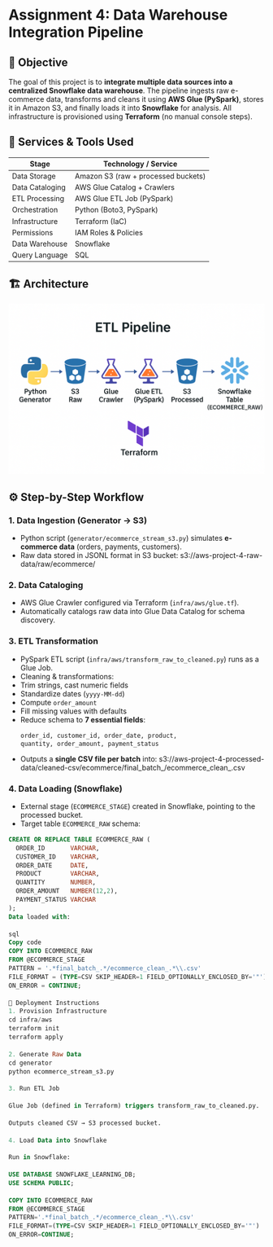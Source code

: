 # Assignment 4: Data Warehouse Integration Pipeline

## 🎯 Objective
The goal of this project is to **integrate multiple data sources into a centralized Snowflake data warehouse**. The pipeline ingests raw e-commerce data, transforms and cleans it using **AWS Glue (PySpark)**, stores it in Amazon S3, and finally loads it into **Snowflake** for analysis. All infrastructure is provisioned using **Terraform** (no manual console steps).  

## 🧰 Services & Tools Used
| Stage            | Technology / Service                          |
|------------------|-----------------------------------------------|
| Data Storage     | Amazon S3 (raw + processed buckets)           |
| Data Cataloging  | AWS Glue Catalog + Crawlers                   |
| ETL Processing   | AWS Glue ETL Job (PySpark)                    |
| Orchestration    | Python (Boto3, PySpark)                       |
| Infrastructure   | Terraform (IaC)                               |
| Permissions      | IAM Roles & Policies                          |
| Data Warehouse   | Snowflake                                     |
| Query Language   | SQL                                           |

## 🏗️ Architecture

![ETL Pipeline](ETL_PIPELINE.png)


## ⚙️ Step-by-Step Workflow
### 1. Data Ingestion (Generator → S3)
- Python script (`generator/ecommerce_stream_s3.py`) simulates **e-commerce data** (orders, payments, customers).
- Raw data stored in JSONL format in S3 bucket:
s3://aws-project-4-raw-data/raw/ecommerce/



### 2. Data Cataloging
- AWS Glue Crawler configured via Terraform (`infra/aws/glue.tf`).
- Automatically catalogs raw data into Glue Data Catalog for schema discovery.

### 3. ETL Transformation
- PySpark ETL script (`infra/aws/transform_raw_to_cleaned.py`) runs as a Glue Job.
- Cleaning & transformations:
- Trim strings, cast numeric fields
- Standardize dates (`yyyy-MM-dd`)
- Compute `order_amount`
- Fill missing values with defaults
- Reduce schema to **7 essential fields**:
  ```
  order_id, customer_id, order_date, product,
  quantity, order_amount, payment_status
  ```
- Outputs a **single CSV file per batch** into:
s3://aws-project-4-processed-data/cleaned-csv/ecommerce/final_batch_<uuid>/ecommerce_clean_<timestamp>.csv


### 4. Data Loading (Snowflake)
- External stage (`ECOMMERCE_STAGE`) created in Snowflake, pointing to the processed bucket.
- Target table `ECOMMERCE_RAW` schema:
```sql
CREATE OR REPLACE TABLE ECOMMERCE_RAW (
  ORDER_ID       VARCHAR,
  CUSTOMER_ID    VARCHAR,
  ORDER_DATE     DATE,
  PRODUCT        VARCHAR,
  QUANTITY       NUMBER,
  ORDER_AMOUNT   NUMBER(12,2),
  PAYMENT_STATUS VARCHAR
);
Data loaded with:

sql
Copy code
COPY INTO ECOMMERCE_RAW
FROM @ECOMMERCE_STAGE
PATTERN = '.*final_batch_.*/ecommerce_clean_.*\\.csv'
FILE_FORMAT = (TYPE=CSV SKIP_HEADER=1 FIELD_OPTIONALLY_ENCLOSED_BY='"')
ON_ERROR = CONTINUE;

🚀 Deployment Instructions
1. Provision Infrastructure
cd infra/aws
terraform init
terraform apply

2. Generate Raw Data
cd generator
python ecommerce_stream_s3.py

3. Run ETL Job

Glue Job (defined in Terraform) triggers transform_raw_to_cleaned.py.

Outputs cleaned CSV → S3 processed bucket.

4. Load Data into Snowflake

Run in Snowflake:

USE DATABASE SNOWFLAKE_LEARNING_DB;
USE SCHEMA PUBLIC;

COPY INTO ECOMMERCE_RAW
FROM @ECOMMERCE_STAGE
PATTERN='.*final_batch_.*/ecommerce_clean_.*\\.csv'
FILE_FORMAT=(TYPE=CSV SKIP_HEADER=1 FIELD_OPTIONALLY_ENCLOSED_BY='"')
ON_ERROR=CONTINUE;